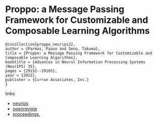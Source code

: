# Proppo: a Message Passing Framework for Customizable and Composable Learning Algorithms

```
@incollection{proppo_neurips22,
author = {Parmas, Paavo and Seno, Takuma},
title = {Proppo: a Message Passing Framework for Customizable and Composable Learning Algorithms},
booktitle = {Advances in Neural Information Processing Systems (NeurIPS) 35},
pages = {29152--29165},
year = {2022},
publisher = {Curran Associates, Inc.}
}
```

links
- [neurips](https://nips.cc/Conferences/2022/Schedule?showEvent=53152)
- [openreview](https://openreview.net/forum?id=uOJZ_zU9qZm)
- [proceedings](https://papers.nips.cc//paper_files/paper/2022/hash/bbc9d480a8257889d2af88983e8b126a-Abstract-Conference.html),
